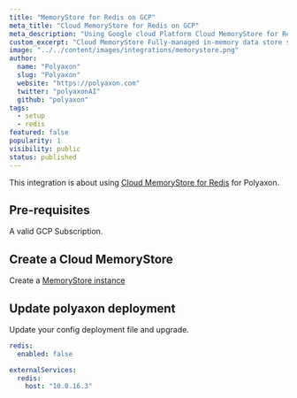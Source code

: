 ```yaml
---
title: "MemoryStore for Redis on GCP"
meta_title: "Cloud MemoryStore for Redis on GCP"
meta_description: "Using Google cloud Platform Cloud MemoryStore for Redis for a high available redis to use with Polyaxon."
custom_excerpt: "Cloud MemoryStore Fully-managed in-memory data store service for Redis"
image: "../../content/images/integrations/memorystore.png"
author:
  name: "Polyaxon"
  slug: "Polyaxon"
  website: "https://polyaxon.com"
  twitter: "polyaxonAI"
  github: "polyaxon"
tags:
  - setup
  - redis
featured: false
popularity: 1
visibility: public
status: published
---
```


This integration is about using [Cloud MemoryStore for Redis](https://cloud.google.com/memorystore/docs/redis/) for Polyaxon.


## Pre-requisites

A valid GCP Subscription.


## Create a Cloud MemoryStore

Create a [MemoryStore instance](https://console.cloud.google.com/memorystore)


## Update polyaxon deployment

Update your config deployment file and upgrade.

```yaml
redis:
  enabled: false

externalServices:
  redis:
    host: "10.0.16.3"
```


